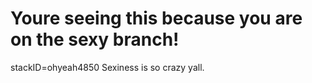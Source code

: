 #  Youre seeing this because you are on the sexy branch!
<docmeta>stackID=ohyeah4850</docmeta>
Sexiness is so crazy yall.
